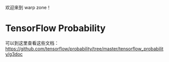 欢迎来到 warp zone！

# TensorFlow Probability

可以到这里查看这些文档：https://github.com/tensorflow/probability/tree/master/tensorflow_probability/g3doc
